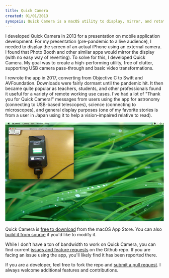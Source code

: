 ```yaml
---
title: Quick Camera
created: 01/01/2013
synopsis: Quick Camera is a macOS utility to display, mirror, and rotate the output from any supported USB web camera. You can use Quick Camera for video conferences or presentations where you need to show an external device to your audience.
---
```

I developed Quick Camera in 2013 for a presentation on mobile application development. For my presentation (pre-pandemic to a live audience), I needed to display the screen of an actual iPhone using an external camera. I found that Photo Booth and other similar apps would mirror the display (with no easy way of reverting). To solve for this, I developed Quick Camera. My goal was to create a high-performing utility, free of clutter, supporting USB camera pass-through and basic video transformations.

I rewrote the app in 2017, converting from Objective C to Swift and AVFoundation. Downloads were fairly dormant until the pandemic hit. It then became quite popular as teachers, students, and other professionals found it useful for a variety of remote working use cases. I've had a lot of "Thank you for Quick Camera!" messages from users using the app for astronomy (connecting to USB-based telescopes), science (connecting to microscopes), and general display purposes (one of my favorite stories is from a user in Japan using it to help a vision-impaired relative to read).

![Quick Camera Screenshot](../../../content/live/images/quick-camera-screenshot.png)

Quick Camera is [free to download](https://apps.apple.com/us/app/quick-camera/id598853070?mt=12) from the macOS App Store. You can also [build it from source](https://github.com/simonguest/quick-camera) if you'd like to modify it.

While I don't have a ton of bandwidth to work on Quick Camera, you can find current [issues and feature requests](https://github.com/simonguest/quick-camera/issues) on the Github repo. If you are facing an issue using the app, you'll likely find it has been reported there.

If you are a developer, feel free to fork the repo and [submit a pull request](https://github.com/simonguest/quick-camera/pulls). I always welcome additional features and contributions.